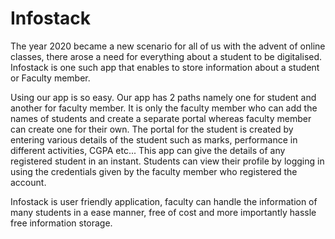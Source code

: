 # Infostack


The year 2020 became a new scenario for all of us with the advent of online classes, there arose a need for everything about a student to be digitalised. Infostack is one such app that enables to store information about a student or Faculty member. 

Using our app is so easy. Our app has 2 paths namely one for student and another for faculty member. It is only the faculty member who can add the names of students and create a separate portal whereas faculty member can create one for their own. The portal for the student is created by entering various details of the student such as marks, performance in different activities, CGPA etc... This app can give the details of any registered student in an instant. Students can view their profile by logging in using the credentials given by the faculty member who registered the account. 

Infostack is user friendly application, faculty can handle the information of many students in a ease manner, free of cost and more importantly hassle free information storage.
